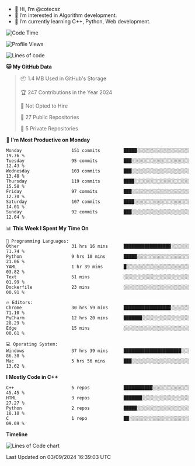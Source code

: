 - 👋 Hi, I’m @cotecsz
- 👀 I’m interested in Algorithm development.
- 🌱 I’m currently learning C++, Python, Web development.

<!---
cotecsz/cotecsz is a ✨ special ✨ repository because its `README.md` (this file) appears on your GitHub profile.
You can click the Preview link to take a look at your changes.
--->

<!--START_SECTION:waka-->
![Code Time](http://img.shields.io/badge/Code%20Time-1%2C654%20hrs%2013%20mins-blue)

![Profile Views](http://img.shields.io/badge/Profile%20Views-0-blue)

![Lines of code](https://img.shields.io/badge/From%20Hello%20World%20I%27ve%20Written-1.2%20million%20lines%20of%20code-blue)

**🐱 My GitHub Data** 

> 📦 1.4 MB Used in GitHub's Storage 
 > 
> 🏆 247 Contributions in the Year 2024
 > 
> 🚫 Not Opted to Hire
 > 
> 📜 27 Public Repositories 
 > 
> 🔑 5 Private Repositories 
 > 
📅 **I'm Most Productive on Monday** 

```text
Monday                   151 commits         █████░░░░░░░░░░░░░░░░░░░░   19.76 % 
Tuesday                  95 commits          ███░░░░░░░░░░░░░░░░░░░░░░   12.43 % 
Wednesday                103 commits         ███░░░░░░░░░░░░░░░░░░░░░░   13.48 % 
Thursday                 119 commits         ████░░░░░░░░░░░░░░░░░░░░░   15.58 % 
Friday                   97 commits          ███░░░░░░░░░░░░░░░░░░░░░░   12.70 % 
Saturday                 107 commits         ████░░░░░░░░░░░░░░░░░░░░░   14.01 % 
Sunday                   92 commits          ███░░░░░░░░░░░░░░░░░░░░░░   12.04 % 
```


📊 **This Week I Spent My Time On** 

```text
💬 Programming Languages: 
Other                    31 hrs 16 mins      ██████████████████░░░░░░░   71.74 % 
Python                   9 hrs 10 mins       █████░░░░░░░░░░░░░░░░░░░░   21.06 % 
YAML                     1 hr 39 mins        █░░░░░░░░░░░░░░░░░░░░░░░░   03.82 % 
Text                     51 mins             ░░░░░░░░░░░░░░░░░░░░░░░░░   01.99 % 
Dockerfile               23 mins             ░░░░░░░░░░░░░░░░░░░░░░░░░   00.91 % 

🔥 Editors: 
Chrome                   30 hrs 59 mins      ██████████████████░░░░░░░   71.10 % 
PyCharm                  12 hrs 20 mins      ███████░░░░░░░░░░░░░░░░░░   28.29 % 
Edge                     15 mins             ░░░░░░░░░░░░░░░░░░░░░░░░░   00.61 % 

💻 Operating System: 
Windows                  37 hrs 39 mins      ██████████████████████░░░   86.38 % 
Mac                      5 hrs 56 mins       ███░░░░░░░░░░░░░░░░░░░░░░   13.62 % 
```

**I Mostly Code in C++** 

```text
C++                      5 repos             ███████████░░░░░░░░░░░░░░   45.45 % 
HTML                     3 repos             ███████░░░░░░░░░░░░░░░░░░   27.27 % 
Python                   2 repos             █████░░░░░░░░░░░░░░░░░░░░   18.18 % 
C                        1 repo              ██░░░░░░░░░░░░░░░░░░░░░░░   09.09 % 
```



**Timeline**

![Lines of Code chart](https://raw.githubusercontent.com/cotecsz/cotecsz/master/assets/bar_graph.png)


 Last Updated on 03/09/2024 16:39:03 UTC
<!--END_SECTION:waka-->
